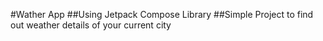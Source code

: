 #Wather App
##Using Jetpack Compose Library
##Simple Project to find out weather details of your current city
